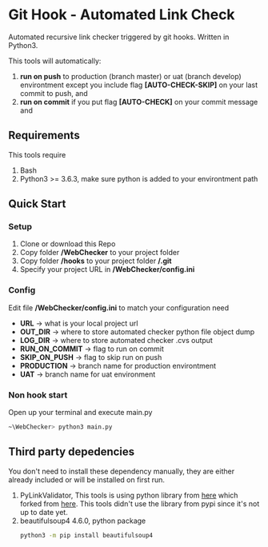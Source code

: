 # Git Hook - Automated Link Check
Automated recursive link checker triggered by git hooks. Written in Python3.

This tools will automatically:
1. __run on push__ to production (branch master) or uat (branch develop) environtment except you include flag __[AUTO-CHECK-SKIP]__ on your last commit to push, and
2. __run on commit__ if you put flag __[AUTO-CHECK]__ on your commit message and

## Requirements
This tools require
1. Bash
2. Python3 >= 3.6.3, make sure python is added to your environtment path

## Quick Start
### Setup
1. Clone or download this Repo
2. Copy folder __/WebChecker__ to your project folder
3. Copy folder __/hooks__ to your project folder __/.git__
4. Specify your project URL in __/WebChecker/config.ini__

### Config
Edit file __/WebChecker/config.ini__ to match your configuration need

- __URL__ -> what is your local project url
- __OUT_DIR__ -> where to store automated checker python file object dump
- __LOG_DIR__ -> where to store automated checker .cvs output
- __RUN_ON_COMMIT__ -> flag to run on commit
- __SKIP_ON_PUSH__ -> flag to skip run on push
- __PRODUCTION__ -> branch name for production environtment
- __UAT__ -> branch name for uat environment


### Non hook start
Open up your terminal and execute main.py
```bash
~\WebChecker> python3 main.py
```

## Third party depedencies
You don't need to install these dependency manually, they are either already included or will be installed on first run.
1. PyLinkValidator, This tools is using python library from [here](https://github.com/helloproclub/pylinkvalidator) which forked from [here](https://github.com/bartdag/pylinkvalidator). This tools didn't use the library from pypi since it's not up to date yet.
2. beautifulsoup4 4.6.0, python package
	```bash
	python3 -m pip install beautifulsoup4
	```